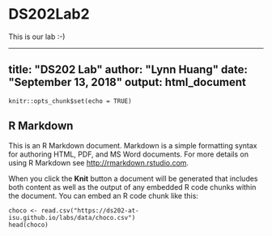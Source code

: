 # DS202Lab2
This is our lab :-)


---
title: "DS202 Lab"
author: "Lynn Huang"
date: "September 13, 2018"
output: html_document
---

```{r setup, include=FALSE}
knitr::opts_chunk$set(echo = TRUE)
```

## R Markdown

This is an R Markdown document. Markdown is a simple formatting syntax for authoring HTML, PDF, and MS Word documents. For more details on using R Markdown see <http://rmarkdown.rstudio.com>.

When you click the **Knit** button a document will be generated that includes both content as well as the output of any embedded R code chunks within the document. You can embed an R code chunk like this:

```{r cars}
choco <- read.csv("https://ds202-at-isu.github.io/labs/data/choco.csv")
head(choco)
```
